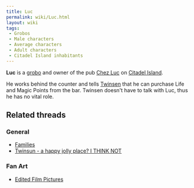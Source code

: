 ```yaml
---
title: Luc
permalink: wiki/Luc.html
layout: wiki
tags:
 - Grobos
 - Male characters
 - Average characters
 - Adult characters
 - Citadel Island inhabitants
---
```


**Luc** is a [grobo](grobo "wikilink") and owner of the pub [Chez
Luc](Chez_Luc "wikilink") on [Citadel
Island](Citadel_Island "wikilink").

He works behind the counter and tells [Twinsen](Twinsen "wikilink") that
he can purchase Life and Magic Points from the bar. Twinsen doesn't have
to talk with Luc, thus he has no vital role.

## Related threads

### General

- [Families](https://forum.magicball.net/showthread.php?t=7972)
- [Twinsun - a happy jolly place? I THINK
  NOT](https://forum.magicball.net/showthread.php?t=155)

### Fan Art

- [Edited Film
  Pictures](http://forum.magicball.net/showthread.php?p=76367#post76367)
